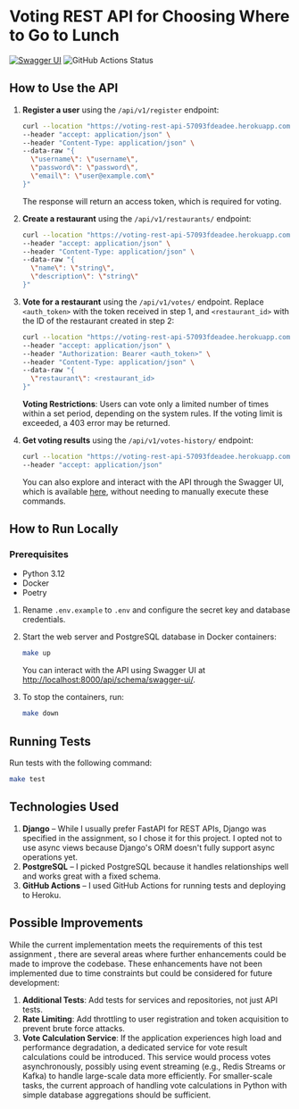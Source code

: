 # Voting REST API for Choosing Where to Go to Lunch

[![Swagger UI](https://img.shields.io/badge/Swagger-API_Documentation-brightgreen)](https://voting-rest-api-57093fdeadee.herokuapp.com/api/schema/swagger-ui/#/)
![GitHub Actions Status](https://github.com/dizvyagintsev/voting_rest_api/actions/workflows/ci.yml/badge.svg)


## How to Use the API

1. **Register a user** using the `/api/v1/register` endpoint:
    ```bash
    curl --location "https://voting-rest-api-57093fdeadee.herokuapp.com/api/v1/register/" \
    --header "accept: application/json" \
    --header "Content-Type: application/json" \
    --data-raw "{
      \"username\": \"username\",
      \"password\": \"password\",
      \"email\": \"user@example.com\"
    }"
    ```
   The response will return an access token, which is required for voting.

2. **Create a restaurant** using the `/api/v1/restaurants/` endpoint:
    ```bash
    curl --location "https://voting-rest-api-57093fdeadee.herokuapp.com/api/v1/restaurants/" \
    --header "accept: application/json" \
    --header "Content-Type: application/json" \
    --data-raw "{
      \"name\": \"string\",
      \"description\": \"string\"
    }"
    ```

3. **Vote for a restaurant** using the `/api/v1/votes/` endpoint. Replace `<auth_token>` with the token received in step 1, and `<restaurant_id>` with the ID of the restaurant created in step 2:
    ```bash
    curl --location "https://voting-rest-api-57093fdeadee.herokuapp.com/api/v1/votes/" \
    --header "accept: application/json" \
    --header "Authorization: Bearer <auth_token>" \
    --header "Content-Type: application/json" \
    --data-raw "{
      \"restaurant\": <restaurant_id>
    }"
    ```
   **Voting Restrictions**: Users can vote only a limited number of times within a set period, depending on the system rules. If the voting limit is exceeded, a 403 error may be returned.

4. **Get voting results** using the `/api/v1/votes-history/` endpoint:
    ```bash
    curl --location "https://voting-rest-api-57093fdeadee.herokuapp.com/api/v1/votes-history/?start_date=2024-09-01&end_date=2024-09-30" \
    --header "accept: application/json"
    ```
   
   You can also explore and interact with the API through the Swagger UI, which is available [here](https://voting-rest-api-57093fdeadee.herokuapp.com/api/schema/swagger-ui/#/), without needing to manually execute these commands.

## How to Run Locally

### Prerequisites

- Python 3.12
- Docker
- Poetry

1. Rename `.env.example` to `.env` and configure the secret key and database credentials.

2. Start the web server and PostgreSQL database in Docker containers:
   ```bash
   make up
   ```
   You can interact with the API using Swagger UI at [http://localhost:8000/api/schema/swagger-ui/](http://localhost:8000/api/schema/swagger-ui/).

3. To stop the containers, run:
   ```bash
   make down
   ```

## Running Tests

Run tests with the following command:
```bash
make test
```

## Technologies Used

1. **Django** – While I usually prefer FastAPI for REST APIs, Django was specified in the assignment, so I chose it for this project. I opted not to use async views because Django's ORM doesn't fully support async operations yet.
2. **PostgreSQL** – I picked PostgreSQL because it handles relationships well and works great with a fixed schema.
3. **GitHub Actions** – I used GitHub Actions for running tests and deploying to Heroku.

## Possible Improvements

While the current implementation meets the requirements of this test assignment , there are several areas where further enhancements could be made to improve the codebase. These enhancements have not been implemented due to time constraints but could be considered for future development:

1. **Additional Tests**: Add tests for services and repositories, not just API tests.
3. **Rate Limiting**: Add throttling to user registration and token acquisition to prevent brute force attacks.
5. **Vote Calculation Service**: If the application experiences high load and performance degradation, a dedicated service for vote result calculations could be introduced. This service would process votes asynchronously, possibly using event streaming (e.g., Redis Streams or Kafka) to handle large-scale data more efficiently. For smaller-scale tasks, the current approach of handling vote calculations in Python with simple database aggregations should be sufficient.
